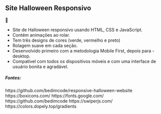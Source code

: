 <h2>Site Halloween Responsivo</h2> 🎃

- Site de Halloween responsivo usando HTML, CSS e JavaScript.
- Contém animações ao rolar.
- Tem três designs de cores (verde, vermelho e preto)
- Rolagem suave em cada seção.
- Desenvolvido primeiro com a metodologia Mobile First, depois para - desktop.
- Compatível com todos os dispositivos móveis e com uma interface de usuário bonita e agradável.


<h5>Fontes:</h5>
<span>https://github.com/bedimcode/responsive-halloween-website</span>
<span>https://boxicons.com/</span>
<span>https://fonts.google.com/</span>
<span>https://github.com/bedimcode</span>
<span>https://swiperjs.com/</span>
<span>https://colors.dopely.top/gradients</span>

